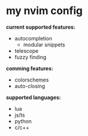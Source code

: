 # my nvim config 


**current supported features:**

* autocompletion 
	* modular snippets
* telescope 
* fuzzy finding


**comming features:**

* colorschemes
* auto-closing

**supported languages:**

* lua 
* js/ts
* python
* c/c++
